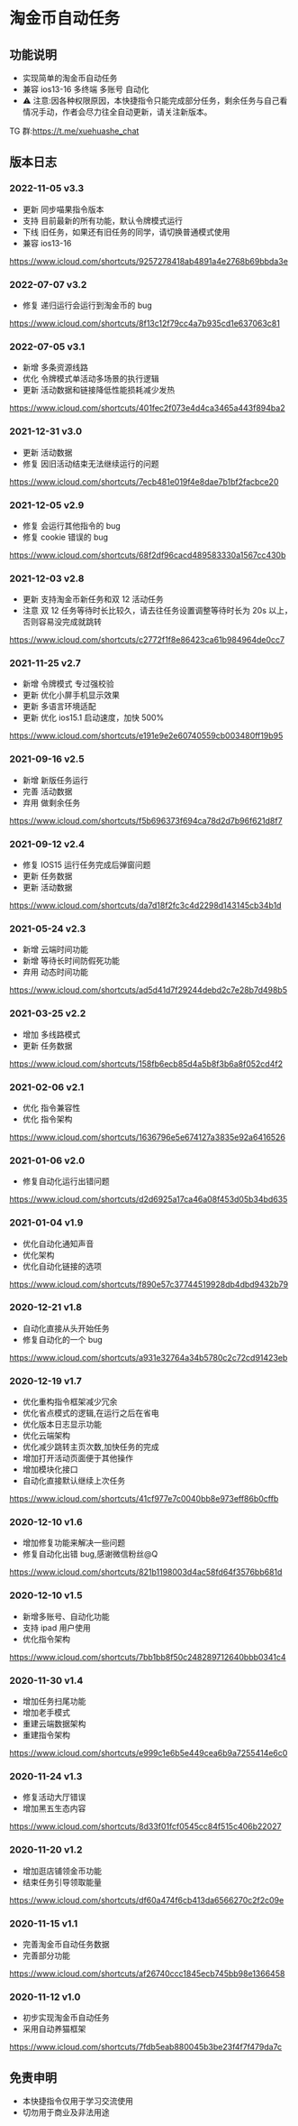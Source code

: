 # 淘金币自动任务

## 功能说明

- 实现简单的淘金币自动任务
- 兼容 ios13-16 多终端 多账号 自动化
- ⚠️ 注意:因各种权限原因，本快捷指令只能完成部分任务，剩余任务与自己看情况手动，作者会尽力往全自动更新，请关注新版本。

TG 群:https://t.me/xuehuashe_chat

## 版本日志

### 2022-11-05 v3.3

- 更新 同步喵果指令版本
- 支持 目前最新的所有功能，默认令牌模式运行
- 下线 旧任务，如果还有旧任务的同学，请切换普通模式使用
- 兼容 ios13-16

https://www.icloud.com/shortcuts/9257278418ab4891a4e2768b69bbda3e

### 2022-07-07 v3.2

- 修复 递归运行会运行到淘金币的 bug

https://www.icloud.com/shortcuts/8f13c12f79cc4a7b935cd1e637063c81

### 2022-07-05 v3.1

- 新增 多条资源线路
- 优化 令牌模式单活动多场景的执行逻辑
- 更新 活动数据和链接降低性能损耗减少发热

https://www.icloud.com/shortcuts/401fec2f073e4d4ca3465a443f894ba2

### 2021-12-31 v3.0

- 更新 活动数据
- 修复 因旧活动结束无法继续运行的问题

https://www.icloud.com/shortcuts/7ecb481e019f4e8dae7b1bf2facbce20

### 2021-12-05 v2.9

- 修复 会运行其他指令的 bug
- 修复 cookie 错误的 bug

https://www.icloud.com/shortcuts/68f2df96cacd489583330a1567cc430b

### 2021-12-03 v2.8

- 更新 支持淘金币新任务和双 12 活动任务
- 注意 双 12 任务等待时长比较久，请去往任务设置调整等待时长为 20s 以上，否则容易没完成就跳转

https://www.icloud.com/shortcuts/c2772f1f8e86423ca61b984964de0cc7

### 2021-11-25 v2.7

- 新增 令牌模式 专过强校验
- 更新 优化小屏手机显示效果
- 更新 多语言环境适配
- 更新 优化 ios15.1 启动速度，加快 500%

https://www.icloud.com/shortcuts/e191e9e2e60740559cb003480ff19b95

### 2021-09-16 v2.5

- 新增 新版任务运行
- 完善 活动数据
- 弃用 做剩余任务

https://www.icloud.com/shortcuts/f5b696373f694ca78d2d7b96f621d8f7

### 2021-09-12 v2.4

- 修复 IOS15 运行任务完成后弹窗问题
- 更新 任务数据
- 更新 活动数据

https://www.icloud.com/shortcuts/da7d18f2fc3c4d2298d143145cb34b1d

### 2021-05-24 v2.3

- 新增 云端时间功能
- 新增 等待长时间防假死功能
- 弃用 动态时间功能

https://www.icloud.com/shortcuts/ad5d41d7f29244debd2c7e28b7d498b5

### 2021-03-25 v2.2

- 增加 多线路模式
- 更新 任务数据

https://www.icloud.com/shortcuts/158fb6ecb85d4a5b8f3b6a8f052cd4f2

### 2021-02-06 v2.1

- 优化 指令兼容性
- 优化 指令架构

https://www.icloud.com/shortcuts/1636796e5e674127a3835e92a6416526

### 2021-01-06 v2.0

- 修复自动化运行出错问题

https://www.icloud.com/shortcuts/d2d6925a17ca46a08f453d05b34bd635

### 2021-01-04 v1.9

- 优化自动化通知声音
- 优化架构
- 优化自动化链接的选项

https://www.icloud.com/shortcuts/f890e57c37744519928db4dbd9432b79

### 2020-12-21 v1.8

- 自动化直接从头开始任务
- 修复自动化的一个 bug

https://www.icloud.com/shortcuts/a931e32764a34b5780c2c72cd91423eb

### 2020-12-19 v1.7

- 优化重构指令框架减少冗余
- 优化省点模式的逻辑,在运行之后在省电
- 优化版本日志显示功能
- 优化云端架构
- 优化减少跳转主页次数,加快任务的完成
- 增加打开活动页面便于其他操作
- 增加模块化接口
- 自动化直接默认继续上次任务

https://www.icloud.com/shortcuts/41cf977e7c0040bb8e973eff86b0cffb

### 2020-12-10 v1.6

- 增加修复功能来解决一些问题
- 修复自动化出错 bug,感谢微信粉丝@Q

https://www.icloud.com/shortcuts/821b1198003d4ac58fd64f3576bb681d

### 2020-12-10 v1.5

- 新增多账号、自动化功能
- 支持 ipad 用户使用
- 优化指令架构

https://www.icloud.com/shortcuts/7bb1bb8f50c248289712640bbb0341c4

### 2020-11-30 v1.4

- 增加任务扫尾功能
- 增加老手模式
- 重建云端数据架构
- 重建指令架构

https://www.icloud.com/shortcuts/e999c1e6b5e449cea6b9a7255414e6c0

### 2020-11-24 v1.3

- 修复活动大厅错误
- 增加黑五生态内容

https://www.icloud.com/shortcuts/8d33f01fcf0545cc84f515c406b22027

### 2020-11-20 v1.2

- 增加逛店铺领金币功能
- 结束任务引导领取能量

https://www.icloud.com/shortcuts/df60a474f6cb413da6566270c2f2c09e

### 2020-11-15 v1.1

- 完善淘金币自动任务数据
- 完善部分功能

https://www.icloud.com/shortcuts/af26740ccc1845ecb745bb98e1366458

### 2020-11-12 v1.0

- 初步实现淘金币自动任务
- 采用自动养猫框架

https://www.icloud.com/shortcuts/7fdb5eab880045b3be23f4f7f479da7c

## 免责申明

- 本快捷指令仅用于学习交流使用
- 切勿用于商业及非法用途
